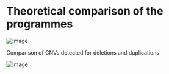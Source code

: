 # Theoretical comparison of the programmes
![image](https://user-images.githubusercontent.com/67764136/220763450-a16296fa-1758-472a-86ca-b7fee13cd7fc.png)

Comparison of CNVs detected for deletions and duplications

![image](https://user-images.githubusercontent.com/67764136/220764585-9027a53d-a19a-4a15-a605-41b229ee359a.png)


